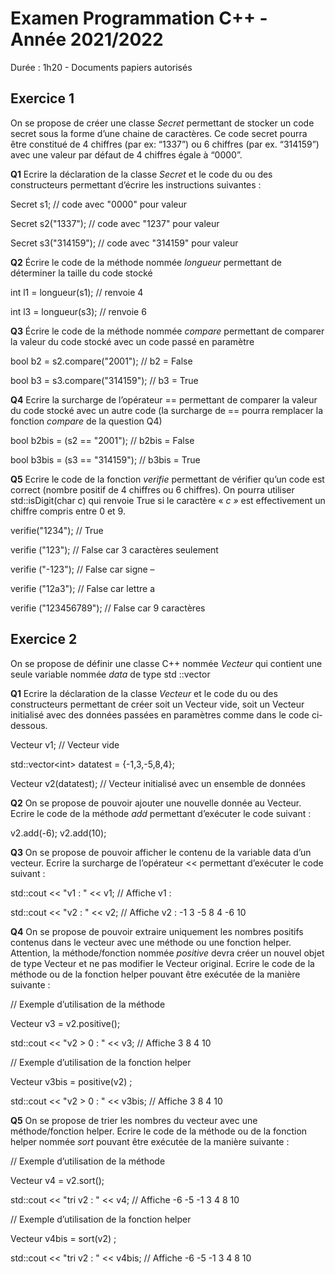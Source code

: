 # Examen Programmation C++ - Année 2021/2022

Durée : 1h20 - Documents papiers autorisés

## Exercice 1

On se propose de créer une classe _Secret_ permettant de stocker un code secret sous la forme d’une chaine de caractères. Ce code secret pourra être constitué de 4 chiffres (par ex: “1337”) ou 6 chiffres (par ex. “314159”) avec une valeur par défaut de 4 chiffres égale à “0000”.

**Q1** Ecrire la déclaration de la classe _Secret_ et le code du ou des constructeurs permettant d’écrire les instructions suivantes :

Secret s1; // code avec "0000" pour valeur

Secret s2("1337"); // code avec "1237" pour valeur

Secret s3("314159"); // code avec "314159" pour valeur

**Q2** Écrire le code de la méthode nommée _longueur_ permettant de déterminer la taille du code stocké

int l1 = longueur(s1); // renvoie 4

int l3 = longueur(s3); // renvoie 6

**Q3** Écrire le code de la méthode nommée _compare_ permettant de comparer la valeur du code stocké avec un code passé en paramètre

bool b2 = s2.compare("2001"); // b2 = False

bool b3 = s3.compare("314159"); // b3 = True

**Q4** Ecrire la surcharge de l’opérateur == permettant de comparer la valeur du code stocké avec un autre code (la surcharge de == pourra remplacer la fonction _compare_ de la question Q4)

bool b2bis = (s2 == "2001"); // b2bis = False

bool b3bis = (s3 == "314159"); // b3bis = True

**Q5** Ecrire le code de la fonction _verifie_ permettant de vérifier qu’un code est correct (nombre positif de 4 chiffres ou 6 chiffres). On pourra utiliser std::isDigit(char c) qui renvoie True si le caractère « _c »_ est effectivement un chiffre compris entre 0 et 9.

verifie("1234"); // True

verifie ("123"); // False car 3 caractères seulement

verifie ("-123"); // False car signe –

verifie ("12a3"); // False car lettre a

verifie ("123456789"); // False car 9 caractères

## Exercice 2

On se propose de définir une classe C++ nommée _Vecteur_ qui contient une seule variable nommée _data_ de type std ::vector

**Q1** Ecrire la déclaration de la classe _Vecteur_ et le code du ou des constructeurs permettant de créer soit un Vecteur vide, soit un Vecteur initialisé avec des données passées en paramètres comme dans le code ci-dessous.

Vecteur v1; // Vecteur vide

std::vector&lt;int&gt; datatest = {-1,3,-5,8,4};

Vecteur v2(datatest); // Vecteur initialisé avec un ensemble de données

**Q2** On se propose de pouvoir ajouter une nouvelle donnée au Vecteur. Ecrire le code de la méthode _add_ permettant d’exécuter le code suivant :

v2.add(-6); v2.add(10);

**Q3** On se propose de pouvoir afficher le contenu de la variable data d’un vecteur. Ecrire la surcharge de l’opérateur << permettant d’exécuter le code suivant :

std::cout << "v1 : " << v1; // Affiche v1 :

std::cout << "v2 : " << v2; // Affiche v2 : -1 3 -5 8 4 -6 10

**Q4** On se propose de pouvoir extraire uniquement les nombres positifs contenus dans le vecteur avec une méthode ou une fonction helper. Attention, la méthode/fonction nommée _positive_ devra créer un nouvel objet de type Vecteur et ne pas modifier le Vecteur original. Ecrire le code de la méthode ou de la fonction helper pouvant être exécutée de la manière suivante :

// Exemple d’utilisation de la méthode

Vecteur v3 = v2.positive();

std::cout &lt;< "v2 &gt; 0 : " << v3; // Affiche 3 8 4 10

// Exemple d’utilisation de la fonction helper

Vecteur v3bis = positive(v2) ;

std::cout &lt;< "v2 &gt; 0 : " << v3bis; // Affiche 3 8 4 10

**Q5** On se propose de trier les nombres du vecteur avec une méthode/fonction helper. Ecrire le code de la méthode ou de la fonction helper nommée _sort_ pouvant être exécutée de la manière suivante :

// Exemple d’utilisation de la méthode

Vecteur v4 = v2.sort();

std::cout << "tri v2 : " << v4; // Affiche -6 -5 -1 3 4 8 10

// Exemple d’utilisation de la fonction helper

Vecteur v4bis = sort(v2) ;

std::cout << "tri v2 : " << v4bis; // Affiche -6 -5 -1 3 4 8 10
